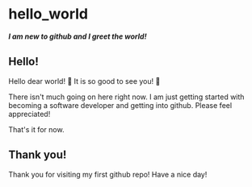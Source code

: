 # hello_world
***I am new to github and I greet the world!***

## Hello!

Hello dear world! :tada: It is so good to see you! :confetti_ball:

There isn't much going on here right now. I am just getting started with becoming a software developer and getting into github.
Please feel appreciated!

That's it for now.

## Thank you!

Thank you for visiting my first github repo!
Have a nice day!
